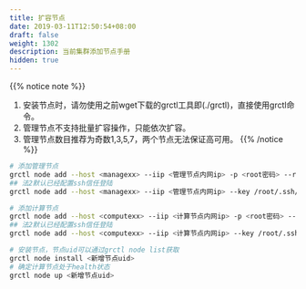 ```yaml
---
title: 扩容节点
date: 2019-03-11T12:50:54+08:00
draft: false
weight: 1302
description: 当前集群添加节点手册
hidden: true
---
```


{{% notice note %}}
1. 安装节点时，请勿使用之前wget下载的grctl工具即(./grctl)，直接使用grctl命令。
2. 管理节点不支持批量扩容操作，只能依次扩容。
3. 管理节点数目推荐为奇数1,3,5,7，两个节点无法保证高可用。
{{% /notice %}}

```bash
# 添加管理节点
grctl node add --host <managexx> --iip <管理节点内网ip> -p <root密码> --role manage 
## 法2默认已经配置ssh信任登陆
grctl node add --host <managexx> --iip <管理节点内网ip> --key /root/.ssh/id_rsa.pub --role manage

# 添加计算节点
grctl node add --host <computexx> --iip <计算节点内网ip> -p <root密码> --role compute
## 法2默认已经配置ssh信任登陆
grctl node add --host <computexx> --iip <计算节点内网ip> --key /root/.ssh/id_rsa.pub --role compute

# 安装节点，节点uid可以通过grctl node list获取
grctl node install <新增节点uid> 
# 确定计算节点处于health状态
grctl node up <新增节点uid> 

```
